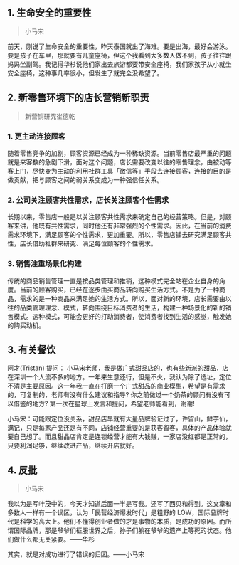 ## 1. 生命安全的重要性
> 小马宋

前天，刚说了生命安全的重要性，昨天泰国就出了海难。要是出海，最好会游泳。要是孩子在车里，那就要有儿童座椅，但这个我看到大多数人做不到，孩子往往跟妈妈坐副驾。我记得华杉说他们家出去旅游都要带安全座椅，我们家孩子从小就坐安全座椅，这种事几率很小，但发生了就完全没希望了。

## 2. 新零售环境下的店长营销新职责
> 新营销研究崔德乾
 
### 1. 更主动连接顾客
 
随着零售竞争的加剧，顾客资源已经成为一种稀缺资源。当前零售店最严重的问题就是来客数的急剧下滑，面对这个问题，店长需要改变以往的零售理念，由被动等客上门，尽快变为主动的利用社群工具「微信等」手段去连接顾客，连接的目的是做贡献，把与顾客之间的弱关系变成为一种强信任关系。
 
### 2. 公司关注顾客共性需求，店长关注顾客个性需求
 
长期以来，零售店一般是以关注顾客共性需求来确定自己的经营策略。但是，对顾客来讲，他既有共性需求，同时他还有非常强烈的个性需求。因此，在当前的消费需求环境下，满足顾客的个性需求，更加重要。所以，零售店铺去研究满足顾客共性，店长借助社群来研究、满足每位顾客的个性需求。
 
### 3. 销售注重场景化构建
 
传统的商品销售管理一直是按品类管理和推销，这种模式完全站在企业自身的角度。当前的顾客购买，已经在逐步由买商品转向购买生活方式。不是为了一种商品，需求的是一种商品来满足她的生活方式。所以，面对新的环境，店长需要由以往的品类管理理念、模式，转向围绕目标消费者的生活，构建一种场景化的新的销售模式。这种模式，可能会更好的打动消费者，使消费者找到生活的感觉，触发她的购买动机。

## 3. 有关餐饮

阿才(Tristan) 提问：  小马宋老师，我是做广式甜品店的，也有些新派的甜品，店在深圳一个人流不多的地方。一年来生意还行，但是不火，我认为除了选址，定位不清是主要原因。这一年我一直在打磨一个广式甜品的商业模型，希望是有需求的，可复制的，老师有没有什么建议和指导? 你之前做过一个奶茶的顾问有没有可以借鉴的地方? 第一次在星球上发言和提问，希望老师能看到，谢谢!

小马宋：可能跟定位没关系，甜品店早就有大量品牌验证过了，许留山，鲜芋仙，满记，只是每家产品还是有不同，店铺经营重要的是获客留客，具体的产品体验就要自己想了。而且甜品店肯定是连锁经营才能有大钱赚，一家店没红都是正常的，只要利润足够，继续改进产品，继续开店就好。

## 4. 反批
> 小马宋

我以为是写叶茂中的，今天才知道后面一半是写我。还写了西贝和得到。这文章和多数人一样有一个误区，认为「民营经济爆发时代」是粗野的 LOW，国际品牌时代是科学的高大上。他们不懂得创业者做的才是事物的本质，是成功的原因。而所谓国际品牌，那是爷爷们征服世界之后，孙子们躺在爷爷的遗产上等死的状态。他们做什么都无关紧要。——华杉

其实，就是对成功进行了错误的归因。——小马宋






